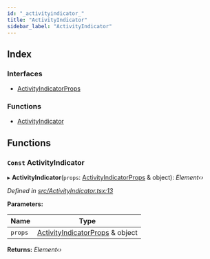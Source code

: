 ```yaml
---
id: "_activityindicator_"
title: "ActivityIndicator"
sidebar_label: "ActivityIndicator"
---
```


## Index

### Interfaces

* [ActivityIndicatorProps](../interfaces/_activityindicator_.activityindicatorprops.md)

### Functions

* [ActivityIndicator](_activityindicator_.md#const-activityindicator)

## Functions

### `Const` ActivityIndicator

▸ **ActivityIndicator**(`props`: [ActivityIndicatorProps](../interfaces/_activityindicator_.activityindicatorprops.md) & object): *Element‹›*

*Defined in [src/ActivityIndicator.tsx:13](https://github.com/tarojsx/ui/blob/6701f45/src/ActivityIndicator.tsx#L13)*

**Parameters:**

Name | Type |
------ | ------ |
`props` | [ActivityIndicatorProps](../interfaces/_activityindicator_.activityindicatorprops.md) & object |

**Returns:** *Element‹›*
